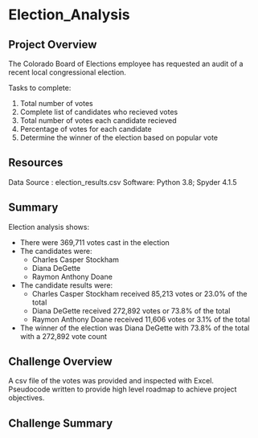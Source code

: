 # Election_Analysis

## Project Overview
The Colorado Board of Elections employee has requested an audit of a recent local congressional election.

Tasks to complete:

1. Total number of votes
2. Complete list of candidates who recieved votes
3. Total number of votes each candidate recieved
4. Percentage of votes for each candidate
5. Determine the winner of the election based on popular vote

## Resources
Data Source : election_results.csv
Software: Python 3.8; Spyder 4.1.5

## Summary
Election analysis shows:
- There were 369,711 votes cast in the election
- The candidates were:
  - Charles Casper Stockham
  - Diana DeGette
  - Raymon Anthony Doane
- The candidate results were:
  - Charles Casper Stockham received 85,213 votes or 23.0% of the total 
  - Diana DeGette received 272,892 votes or 73.8% of the total
  - Raymon Anthony Doane received 11,606 votes or 3.1% of the total
- The winner of the election was Diana DeGette with 73.8% of the total with a 272,892 vote count

## Challenge Overview

A csv file of the votes was provided and inspected with Excel.   
Pseudocode written to provide high level roadmap to achieve project objectives.

 

## Challenge Summary
  
  

